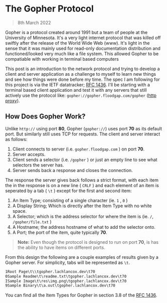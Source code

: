 # The Gopher Protocol
> 8th March 2022

Gopher is a protocol created around 1991 but a team of people at the University of Minnesota. It's a very light internet protocol that was killed off swiftly after the release of the World Wide Web (www). It's light in the sense that it was mainly used for read-only documentation distribution and functioned/looked very much like a file system. This allowed Gopher to be compatiable with working in terminal based computers

This post is an introduction to the network protocol and trying to develop a client and server application as a challenge to myself to learn new things and see how things were done before my time. The spec I am following for this project is via the IETF datatracker; [RFC 1436](https://datatracker.ietf.org/doc/html/rfc1436). I'll be starting with a terminal based client application and test it with any servers that still actively use the protocol like: `gopher://gopher.floodgap.com/gopher` ([http proxy](http://gopher.floodgap.com/gopher/gw.lite)).

## How Does Gopher Work?

Unlike `http://` using port **80**, Gopher (`gopher://`) uses port **70** as its default port. But similarly still uses TCP for requests. The client and server interact as follows:

1. Client connects to server (i.e. `gopher.floodgap.com` ) on port **70**.
2. Server accepts.
3. Client sends a selector (i.e. `/gopher` ) or just an empty line to see what selectors the server has.
4. Server sends back a response and closes the connection.

The response the server gives back follows a strict format, with each item the in the response is on a new line ( `CRLF` ) and each element of an item is seperated by a tab ( `\t` ) except for the first and second item:

1. An Item Type; consisting of a single character (ie. `1` , `0` )
2. A Display String; Which is directly after the Item Type with no white space.
3. A Selector; which is the address selector for where the item is (ie. `/`,  `/gopher/file.txt`  )
4. A Hostname; the address hostname of what to add the selector onto.
5. A Port; the port of the item, quite typically **70**.

> **Note:** Even though the protocol is designed to run on port **70**, is has the ability to have items on different ports.

From this design the following are a couple examples of results given by a
Gopher server. For simplicity, tabs will be represented as `\t`.

```txt
1Root Page\t\\tgopher.lachlancox.dev\t70
0Sample Readme\t\readme.txt\tgopher.lachlancox.dev\t70
ISample Image\t\res\img.png\tgopher.lachlancox.dev\t70
9Sample Binary\t\a.out\tgopher.lachlancox.dev\t70
```

You can find all the Item Types for Gopher in section 3.8 of the [RFC 1436](https://datatracker.ietf.org/doc/html/rfc1436).